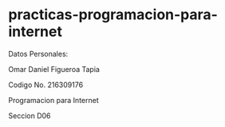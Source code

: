 # practicas-programacion-para-internet

Datos Personales:

Omar Daniel Figueroa Tapia

Codigo No. 216309176

Programacion para Internet

Seccion D06
